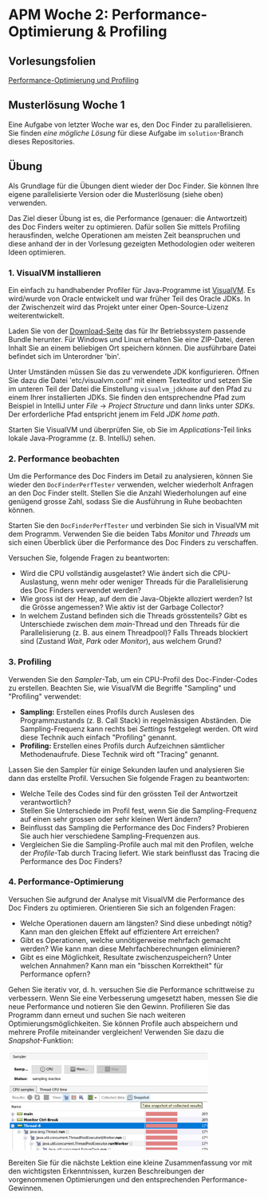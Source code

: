 # APM Woche 2: Performance-Optimierung & Profiling

## Vorlesungsfolien

[Performance-Optimierung und Profiling](Performance-Optimierung%20und%20Profiling.pdf)


## Musterlösung Woche 1

Eine Aufgabe von letzter Woche war es, den Doc Finder zu parallelisieren. 
Sie finden _eine mögliche Lösung_ für diese Aufgabe im `solution`-Branch 
dieses Repositories.


## Übung

Als Grundlage für die Übungen dient wieder der Doc Finder. Sie können Ihre 
eigene parallelisierte Version oder die Musterlösung (siehe oben) verwenden.

Das Ziel dieser Übung ist es, die Performance (genauer: die Antwortzeit) des 
Doc Finders weiter zu optimieren. Dafür sollen Sie mittels Profiling 
herausfinden, welche Operationen am meisten Zeit beanspruchen und diese anhand
der in der Vorlesung gezeigten Methodologien oder weiteren Ideen optimieren.


### 1. VisualVM installieren

Ein einfach zu handhabender Profiler für Java-Programme ist
[VisualVM](https://visualvm.github.io/). Es wird/wurde von Oracle entwickelt 
und war früher Teil des Oracle JDKs. In der Zwischenzeit wird das Projekt 
unter einer Open-Source-Lizenz weiterentwickelt.

Laden Sie von der [Download-Seite](https://visualvm.github.io/download.html)
das für Ihr Betriebssystem passende Bundle herunter. Für Windows und Linux 
erhalten Sie eine ZIP-Datei, deren Inhalt Sie an einem beliebigen Ort 
speichern können. Die ausführbare Datei befindet sich im Unterordner 'bin'.

Unter Umständen müssen Sie das zu verwendete JDK konfigurieren. Öffnen Sie 
dazu die Datei 'etc/visualvm.conf' mit einem Texteditor und setzen Sie im 
unteren Teil der Datei die Einstellung `visualvm_jdkhome` auf den Pfad zu 
einem Ihrer installierten JDKs. Sie finden den entsprechendne Pfad zum 
Beispiel in IntelliJ unter _File_ → _Project Structure_ und dann links unter 
_SDKs_. Der erforderliche Pfad entspricht jenem im Feld _JDK home path_.

Starten Sie VisualVM und überprüfen Sie, ob Sie im _Applications_-Teil links 
lokale Java-Programme (z. B. IntelliJ) sehen.


### 2. Performance beobachten

Um die Performance des Doc Finders im Detail zu analysieren, können Sie wieder 
den `DocFinderPerfTester` verwenden, welcher wiederholt Anfragen an den Doc 
Finder stellt. Stellen Sie die Anzahl Wiederholungen auf eine genügend 
grosse Zahl, sodass Sie die Ausführung in Ruhe beobachten können.

Starten Sie den `DocFinderPerfTester` und verbinden Sie sich in VisualVM mit 
dem Programm. Verwenden Sie die beiden Tabs _Monitor_ und _Threads_ um sich 
einen Überblick über die Performance des Doc Finders zu verschaffen.

Versuchen Sie, folgende Fragen zu beantworten:
* Wird die CPU vollständig ausgelastet? Wie ändert sich die CPU-Auslastung, 
  wenn mehr oder weniger Threads für die Parallelisierung des Doc Finders 
  verwendet werden?
* Wie gross ist der Heap, auf dem die Java-Objekte alloziert werden? Ist die 
  Grösse angemessen? Wie aktiv ist der Garbage Collector?
* In welchem Zustand befinden sich die Threads grösstenteils? Gibt es 
  Unterschiede zwischen dem _main_-Thread und den Threads für die 
  Parallelisierung (z. B. aus einem Threadpool)? Falls Threads blockiert 
  sind (Zustand _Wait_, _Park_ oder _Monitor_), aus welchem Grund?


### 3. Profiling

Verwenden Sie den _Sampler_-Tab, um ein CPU-Profil des Doc-Finder-Codes zu 
erstellen. Beachten Sie, wie VisualVM die Begriffe "Sampling" und "Profiling" 
verwendet:
* **Sampling:** Erstellen eines Profils durch Auslesen des Programmzustands
  (z. B. Call Stack) in regelmässigen Abständen. Die Sampling-Frequenz kann 
  rechts bei _Settings_ festgelegt werden. Oft wird diese Technik auch 
  einfach "Profiling" genannt.
* **Profiling:** Erstellen eines Profils durch Aufzeichnen sämtlicher
  Methodenaufrufe. Diese Technik wird oft "Tracing" genannt.

Lassen Sie den Sampler für einige Sekunden laufen und analysieren Sie dann 
das erstellte Profil. Versuchen Sie folgende Fragen zu beantworten:
* Welche Teile des Codes sind für den grössten Teil der Antwortzeit
  verantwortlich?
* Stellen Sie Unterschiede im Profil fest, wenn Sie die Sampling-Frequenz auf 
  einen sehr grossen oder sehr kleinen Wert ändern?
* Beinflusst das Sampling die Performance des Doc Finders? Probieren Sie 
  auch hier verschiedene Sampling-Frequenzen aus.
* Vergleichen Sie die Sampling-Profile auch mal mit den Profilen, welche der 
  _Profile_-Tab durch Tracing liefert. Wie stark beinflusst das Tracing die 
  Performance des Doc Finders?


### 4. Performance-Optimierung

Versuchen Sie aufgrund der Analyse mit VisualVM die Performance des Doc 
Finders zu optimieren. Orientieren Sie sich an folgenden Fragen:
* Welche Operationen dauern am längsten? Sind diese unbedingt nötig? Kann 
  man den gleichen Effekt auf effizientere Art erreichen?
* Gibt es Operationen, welche unnötigerweise mehrfach gemacht werden? Wie 
  kann man diese Mehrfachberechnungen eliminieren?
* Gibt es eine Möglichkeit, Resultate zwischenzuspeichern? Unter welchen 
  Annahmen? Kann man ein "bisschen Korrektheit" für Performance opfern?

Gehen Sie iterativ vor, d. h. versuchen Sie die Performance schrittweise zu 
verbessern. Wenn Sie eine Verbesserung umgesetzt haben, messen Sie die neue 
Performance und notieren Sie den Gewinn. Profilieren Sie das Programm 
dann erneut und suchen Sie nach weiteren Optimierungsmöglichkeiten. Sie 
können Profile auch abspeichern und mehrere Profile miteinander vergleichen! 
Verwenden Sie dazu die _Snapshot_-Funktion:

<img src="snapshot.png" width="400px">

Bereiten Sie für die nächste Lektion eine kleine Zusammenfassung vor mit den 
wichtigsten Erkenntnissen, kurzen Beschreibungen der vorgenommenen 
Optimierungen und den entsprechenden Performance-Gewinnen.